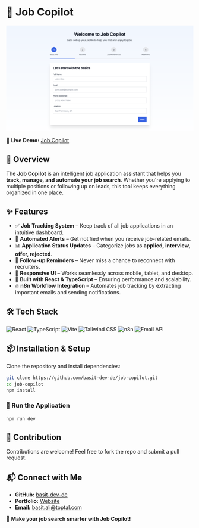 # 🤖 Job Copilot

![Job Copilot](public/job-copilot.png)

🚀 **Live Demo:** [Job Copilot](https://basit-dev-de.github.io/job-copilot/)

## 📌 Overview
The **Job Copilot** is an intelligent job application assistant that helps you **track, manage, and automate your job search**. Whether you're applying to multiple positions or following up on leads, this tool keeps everything organized in one place.

## ✨ Features
- ✅ **Job Tracking System** – Keep track of all job applications in an intuitive dashboard.
- 🔔 **Automated Alerts** – Get notified when you receive job-related emails.
- 📊 **Application Status Updates** – Categorize jobs as **applied, interview, offer, rejected**.
- 📅 **Follow-up Reminders** – Never miss a chance to reconnect with recruiters.
- 🎨 **Responsive UI** – Works seamlessly across mobile, tablet, and desktop.
- 🚀 **Built with React & TypeScript** – Ensuring performance and scalability.
- 🔥 **n8n Workflow Integration** – Automates job tracking by extracting important emails and sending notifications.

## 🛠 Tech Stack
![React](https://img.shields.io/badge/React-20232A?style=for-the-badge&logo=react&logoColor=61DAFB)
![TypeScript](https://img.shields.io/badge/TypeScript-3178C6?style=for-the-badge&logo=typescript&logoColor=white)
![Vite](https://img.shields.io/badge/Vite-646CFF?style=for-the-badge&logo=vite&logoColor=white)
![Tailwind CSS](https://img.shields.io/badge/TailwindCSS-38B2AC?style=for-the-badge&logo=tailwind-css&logoColor=white)
![n8n](https://img.shields.io/badge/n8n-0B78E3?style=for-the-badge&logo=n8n&logoColor=white)
![Email API](https://img.shields.io/badge/API-Email%20Parsing-blue)

## 📦 Installation & Setup
Clone the repository and install dependencies:
```sh
git clone https://github.com/basit-dev-de/job-copilot.git
cd job-copilot
npm install
```

### 🚀 Run the Application
```sh
npm run dev
```

## 🤝 Contribution
Contributions are welcome! Feel free to fork the repo and submit a pull request.

## 📬 Connect with Me
- **GitHub:** [basit-dev-de](https://github.com/basit-dev-de)
- **Portfolio:** [Website](https://basit-dev.com)
- **Email:** [basit.ali@toptal.com](mailto:basit.ali@toptal.com)

🚀 **Make your job search smarter with Job Copilot!**

